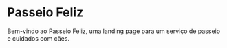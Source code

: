 # Passeio Feliz

Bem-vindo ao Passeio Feliz, uma landing page para um serviço de passeio e cuidados com cães.